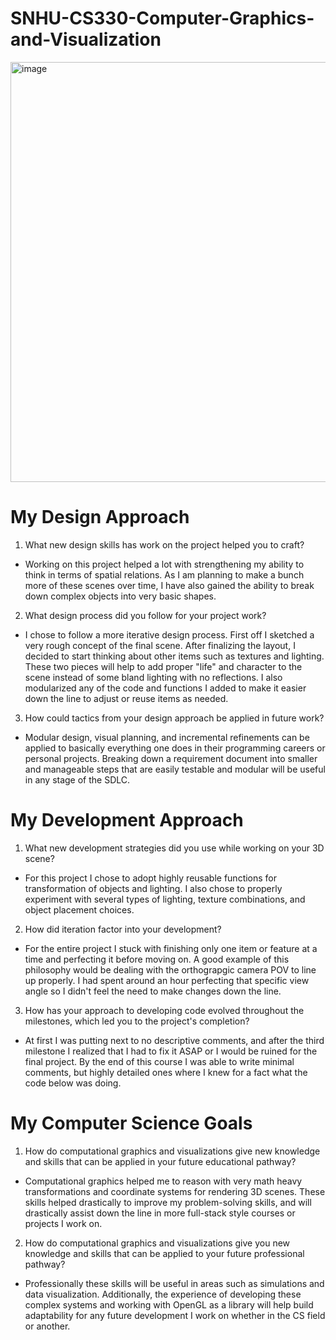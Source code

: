# SNHU-CS330-Computer-Graphics-and-Visualization

<img width="934" height="672" alt="image" src="https://github.com/user-attachments/assets/e62cdbdf-ac5a-4d58-831c-181ffba608ea" />

# My Design Approach

1. What new design skills has work on the project helped you to craft?

* Working on this project helped a lot with strengthening my ability to think in terms of spatial relations. As I am planning to make a bunch more of these scenes over time, I have also gained the ability to break down complex objects into very basic shapes. 

2.  What design process did you follow for your project work?

* I chose to follow a more iterative design process. First off I sketched a very rough concept of the final scene. After finalizing the layout, I decided to start thinking about other items such as textures and lighting. These two pieces will help to add proper "life" and character to the scene instead of some bland lighting with no reflections. I also modularized any of the code and functions I added to make it easier down the line to adjust or reuse items as needed. 

3.  How could tactics from your design approach be applied in future work? 

* Modular design, visual planning, and incremental refinements can be applied to basically everything one does in their programming careers or personal projects. Breaking down a requirement document into smaller and manageable steps that are easily testable and modular will be useful in any stage of the SDLC. 

# My Development Approach 

1. What new development strategies did you use while working on your 3D scene?

* For this project I chose to adopt highly reusable functions for transformation of objects and lighting. I also chose to properly experiment with several types of lighting, texture combinations, and object placement choices. 

2. How did iteration factor into your development?

* For the entire project I stuck with finishing only one item or feature at a time and perfecting it before moving on. A good example of this philosophy would be dealing with the orthograpgic camera POV to line up properly. I had spent around an hour perfecting that specific view angle so I didn't feel the need to make changes down the line. 

3. How has your approach to developing code evolved throughout the milestones, which led you to the project's completion?

* At first I was putting next to no descriptive comments, and after the third milestone I realized that I had to fix it ASAP or I would be ruined for the final project. By the end of this course I was able to write minimal comments, but highly detailed ones where I knew for a fact what the code below was doing. 

# My Computer Science Goals

1. How do computational graphics and visualizations give new knowledge and skills that can be applied in your future educational pathway?

* Computational graphics helped me to reason with very math heavy transformations and coordinate systems for rendering 3D scenes. These skills helped drastically to improve my problem-solving skills, and will drastically assist down the line in more full-stack style courses or projects I work on. 

2. How do computational graphics and visualizations give you new knowledge and skills that can be applied to your future professional pathway?

* Professionally these skills will be useful in areas such as simulations and data visualization. Additionally, the experience of developing these complex systems and working with OpenGL as a library will help build adaptability for any future development I work on whether in the CS field or another. 



